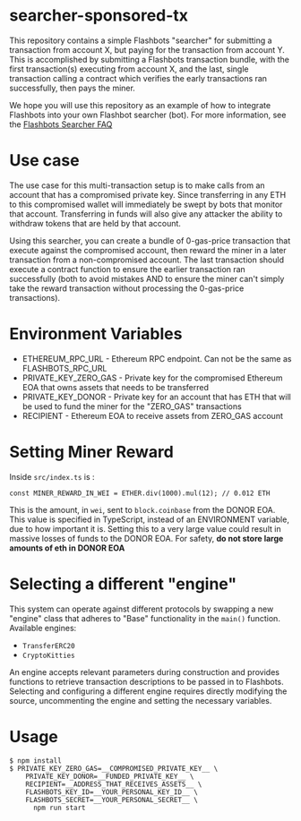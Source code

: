 searcher-sponsored-tx
=======================
This repository contains a simple Flashbots "searcher" for submitting a transaction from account X, but paying for the transaction from account Y. This is accomplished by submitting a Flashbots transaction bundle, with the first transaction(s) executing from account X, and the last, single transaction calling a contract which verifies the early transactions ran successfully, then pays the miner.

We hope you will use this repository as an example of how to integrate Flashbots into your own Flashbot searcher (bot). For more information, see the [Flashbots Searcher FAQ](https://github.com/flashbots/pm/blob/main/guides/searcher-onboarding.md)

Use case
========
The use case for this multi-transaction setup is to make calls from an account that has a compromised private key. Since transferring in any ETH to this compromised wallet will immediately be swept by bots that monitor that account. Transferring in funds will also give any attacker the ability to withdraw tokens that are held by that account.

Using this searcher, you can create a bundle of 0-gas-price transaction that execute against the compromised account, then reward the miner in a later transaction from a non-compromised account. The last transaction should execute a contract function to ensure the earlier transaction ran successfully (both to avoid mistakes AND to ensure the miner can't simply take the reward transaction without processing the 0-gas-price transactions).

Environment Variables
=====================
- ETHEREUM_RPC_URL - Ethereum RPC endpoint. Can not be the same as FLASHBOTS_RPC_URL
- PRIVATE_KEY_ZERO_GAS - Private key for the compromised Ethereum EOA that owns assets that needs to be transferred
- PRIVATE_KEY_DONOR - Private key for an account that has ETH that will be used to fund the miner for the "ZERO_GAS" transactions 
- RECIPIENT - Ethereum EOA to receive assets from ZERO_GAS account

Setting Miner Reward
====================
Inside `src/index.ts` is :
```
const MINER_REWARD_IN_WEI = ETHER.div(1000).mul(12); // 0.012 ETH
```

This is the amount, in `wei`, sent to `block.coinbase` from the DONOR EOA. This value is specified in TypeScript, instead of an ENVIRONMENT variable, due to how important it is. Setting this to a very large value could result in massive losses of funds to the DONOR EOA. For safety, **do not store large amounts of eth in DONOR EOA**


Selecting a different "engine"
==============================
This system can operate against different protocols by swapping a new "engine" class that adheres to "Base" functionality in the `main()` function. Available engines:
- `TransferERC20`
- `CryptoKitties`
  

An engine accepts relevant parameters during construction and provides functions to retrieve transaction descriptions to be passed in to Flashbots. Selecting and configuring a different engine requires directly modifying the source, uncommenting the engine and setting the necessary variables.


Usage
======================
```
$ npm install
$ PRIVATE_KEY_ZERO_GAS=__COMPROMISED_PRIVATE_KEY__ \
    PRIVATE_KEY_DONOR=__FUNDED_PRIVATE_KEY__ \
    RECIPIENT=__ADDRESS_THAT_RECEIVES_ASSETS__ \
    FLASHBOTS_KEY_ID=__YOUR_PERSONAL_KEY_ID__ \
    FLASHBOTS_SECRET=__YOUR_PERSONAL_SECRET__ \
      npm run start
```

